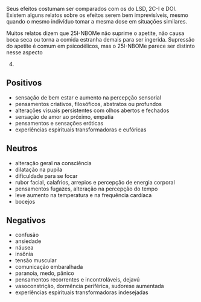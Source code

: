 Seus efeitos costumam ser comparados com os do LSD, 2C-I e DOI. Existem alguns relatos sobre os efeitos serem bem imprevisíveis, mesmo quando o mesmo indivíduo tomar a mesma dose em situações similares.

Muitos relatos dizem que 25I-NBOMe não suprime o apetite, não causa boca seca ou torna a comida estranha demais para ser ingerida. Supressão do apetite é comum em psicodélicos, mas o 25I-NBOMe parece ser distinto nesse aspecto

4.

## Positivos

- sensação de bem estar e aumento na percepção sensorial
- pensamentos criativos, filosóficos, abstratos ou profundos
- alterações visuais persistentes com olhos abertos e fechados
- sensação de amor ao próximo, empatia
- pensamentos e sensações eróticas
- experiências espirituais transformadoras e eufóricas

## Neutros

- alteração geral na consciência
- dilatação na pupila
- dificuldade para se focar
- rubor facial, calafrios, arrepios e percepção de energia corporal
- pensamentos fugazes, alteração na percepção do tempo
- leve aumento na temperatura e na frequência cardíaca
- bocejos

## Negativos

- confusão
- ansiedade
- náusea
- insônia
- tensão muscular
- comunicação embaralhada
- paranoia, medo, pânico
- pensamentos recorrentes e incontroláveis, dejavú
- vasoconstrição, dormência periférica, sudorese aumentada
- experiências espirituais transformadoras indesejadas